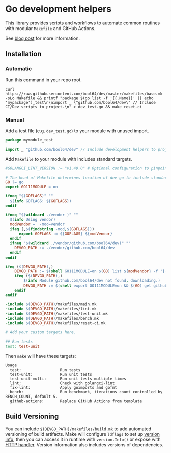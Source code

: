 # Go development helpers

This library provides scripts and workflows to automate common routines with modular `Makefile` and GitHub Actions.

See [blog post](https://dev.to/vearutop/peace-of-mind-with-github-actions-for-a-project-in-go-9d4) for more information.

## Installation

### Automatic

Run this command in your repo root.
```
curl https://raw.githubusercontent.com/bool64/dev/master/makefiles/base.mk -sLo Makefile && printf "package $(go list -f '{{.Name}}' || echo 'mypackage')_test\n\nimport _ \"github.com/bool64/dev\" // Include CI/Dev scripts to project.\n" > dev_test.go && make reset-ci
```

### Manual

Add a test file (e.g. `dev_test.go`) to your module with unused import.

```go
package mymodule_test

import _ "github.com/bool64/dev" // Include development helpers to project. 
```

Add `Makefile` to your module with includes standard targets.

```Makefile
#GOLANGCI_LINT_VERSION := "v1.49.0" # Optional configuration to pinpoint golangci-lint version.

# The head of Makefile determines location of dev-go to include standard targets.
GO ?= go
export GO111MODULE = on

ifneq "$(GOFLAGS)" ""
  $(info GOFLAGS: ${GOFLAGS})
endif

ifneq "$(wildcard ./vendor )" ""
  $(info Using vendor)
  modVendor =  -mod=vendor
  ifeq (,$(findstring -mod,$(GOFLAGS)))
      export GOFLAGS := ${GOFLAGS} ${modVendor}
  endif
  ifneq "$(wildcard ./vendor/github.com/bool64/dev)" ""
  	DEVGO_PATH := ./vendor/github.com/bool64/dev
  endif
endif

ifeq ($(DEVGO_PATH),)
	DEVGO_PATH := $(shell GO111MODULE=on $(GO) list ${modVendor} -f '{{.Dir}}' -m github.com/bool64/dev)
	ifeq ($(DEVGO_PATH),)
    	$(info Module github.com/bool64/dev not found, downloading.)
    	DEVGO_PATH := $(shell export GO111MODULE=on && $(GO) get github.com/bool64/dev && $(GO) list -f '{{.Dir}}' -m github.com/bool64/dev)
	endif
endif

-include $(DEVGO_PATH)/makefiles/main.mk
-include $(DEVGO_PATH)/makefiles/lint.mk
-include $(DEVGO_PATH)/makefiles/test-unit.mk
-include $(DEVGO_PATH)/makefiles/bench.mk
-include $(DEVGO_PATH)/makefiles/reset-ci.mk

# Add your custom targets here.

## Run tests
test: test-unit

```

Then `make` will have these targets:

```
Usage
  test:                 Run tests
  test-unit:            Run unit tests
  test-unit-multi:      Run unit tests multiple times
  lint:                 Check with golangci-lint
  fix-lint:             Apply goimports and gofmt
  bench:                Run benchmark, iterations count controlled by BENCH_COUNT, default 5.
  github-actions:       Replace GitHub Actions from template

```

## Build Versioning

You can include `$(DEVGO_PATH)/makefiles/build.mk` to add automated versioning of build artifacts. Make will
configure `ldflags` to set up [version info](./version/info.go), then you can access it in runtime with `version.Info()`
or expose with [HTTP handler](./version/handler.go). Version information also includes versions of dependencies.
